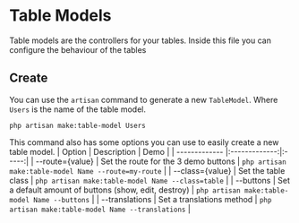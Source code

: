 # Table Models
Table models are the controllers for your tables. Inside this file you can configure the behaviour of the tables

## Create
You can use the `artisan` command to generate a new `TableModel`. Where `Users` is the name of the table model.
```command
php artisan make:table-model Users
```

This command also has some options you can use to easily create a new table model.
| Option | Description | Demo |
| ------------- |:-------------:|:-----:|
| --route={value}      | Set the route for the 3 demo buttons | `php artisan make:table-model Name --route=my-route` |
| --class={value}      | Set the table class      | `php artisan make:table-model Name --class=table` |
| --buttons | Set a default amount of buttons (show, edit, destroy)      | `php artisan make:table-model Name --buttons` |
| --translations | Set a translations method | `php artisan make:table-model Name --translations` | 
